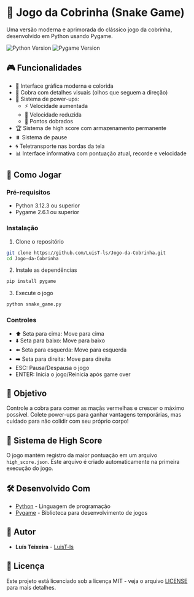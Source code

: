 # 🐍 Jogo da Cobrinha (Snake Game)

Uma versão moderna e aprimorada do clássico jogo da cobrinha, desenvolvido em Python usando Pygame.

![Python Version](https://img.shields.io/badge/python-3.12.3-blue.svg)
![Pygame Version](https://img.shields.io/badge/pygame-2.6.1-green.svg)

## 🎮 Funcionalidades

- 🌈 Interface gráfica moderna e colorida
- 👀 Cobra com detalhes visuais (olhos que seguem a direção)
- 🎲 Sistema de power-ups:
  - ⚡ Velocidade aumentada
  - 🐌 Velocidade reduzida
  - 💎 Pontos dobrados
- 🏆 Sistema de high score com armazenamento permanente
- ⏸️ Sistema de pause
- 🌀 Teletransporte nas bordas da tela
- 📊 Interface informativa com pontuação atual, recorde e velocidade

## 🚀 Como Jogar

### Pré-requisitos

- Python 3.12.3 ou superior
- Pygame 2.6.1 ou superior

### Instalação

1. Clone o repositório
```bash
git clone https://github.com/LuisT-ls/Jogo-da-Cobrinha.git
cd Jogo-da-Cobrinha
```

2. Instale as dependências
```bash
pip install pygame
```

3. Execute o jogo
```bash
python snake_game.py
```

### Controles

- ⬆️ Seta para cima: Move para cima
- ⬇️ Seta para baixo: Move para baixo
- ⬅️ Seta para esquerda: Move para esquerda
- ➡️ Seta para direita: Move para direita
- ESC: Pausa/Despausa o jogo
- ENTER: Inicia o jogo/Reinicia após game over

## 🎯 Objetivo

Controle a cobra para comer as maçãs vermelhas e crescer o máximo possível. Colete power-ups para ganhar vantagens temporárias, mas cuidado para não colidir com seu próprio corpo!

## 💾 Sistema de High Score

O jogo mantém registro da maior pontuação em um arquivo `high_score.json`. Este arquivo é criado automaticamente na primeira execução do jogo.

## 🛠️ Desenvolvido Com

- [Python](https://www.python.org/) - Linguagem de programação
- [Pygame](https://www.pygame.org/) - Biblioteca para desenvolvimento de jogos

## 👤 Autor

- **Luís Teixeira** - [LuisT-ls](https://github.com/LuisT-ls)

## 📜 Licença

Este projeto está licenciado sob a licença MIT - veja o arquivo [LICENSE](LICENSE) para mais detalhes.
